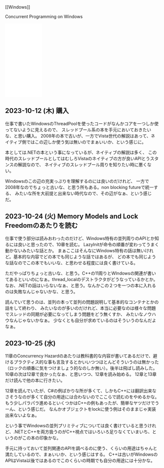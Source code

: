 [[Windows]]

Concurrent Programming on Windows 

<iframe sandbox="allow-popups allow-scripts allow-modals allow-forms allow-same-origin" style="width:120px;height:240px;" marginwidth="0" marginheight="0" scrolling="no" frameborder="0" src="//rcm-fe.amazon-adsystem.com/e/cm?lt1=_blank&bc1=000000&IS2=1&bg1=FFFFFF&fc1=000000&lc1=0000FF&t=karino203-22&language=ja_JP&o=9&p=8&l=as4&m=amazon&f=ifr&ref=as_ss_li_til&asins=B0015DYKI4&linkId=08505da632e1b46a3051e86d49b61fc8"></iframe>

## 2023-10-12 (木) 購入

仕事で書いたWindowsのThreadPoolを使ったコードがなんかコアを一つしか使ってないように見えるので、
スレッドプール系の本を手元においておきたいな、と思い購入。
2008年の本で古いが、一方でVista世代の解説はあって、ネイティブ側ではこの辺しか使う気は無いのでまぁいいか、という感じに。

本としては.NETの本という事になっているが、ネイティブの解説は多く、
この時代のスレッドプールとしてはむしろVistaのネイティブの方が良いAPIとうスタンスの解説なので、
ネイティブのスレッドプール周りを知りたい時に悪くない。

Windowsのこの辺の充実っぷりを理解するのには良いのだけれど、
一方で2008年なのでちょっと古いな、と思う所もある。non blocking futureで統一する、
みたいな所を大前提と出来ない時代なので、その辺がなぁ、という感じだ。

## 2023-10-24 (火) Memory Models and Lock Freedomのあたりを読む

仕事で使う部分は読みおわったのだけど、Windows特有の並列周りのAPIとか知るには良いと思ったので、10章を読む。
LazyInitが命令の順番が変わってうまく動かないみたいな話とか。
まぁここはそんなにWindows特有の話は無いけれど。基本的な内容でどの本でも同じような話ではあるが、
どの本でも同じような話なのでこの本でもいいな、と思わせる程度には良く書けている。

ただやっぱりちょっと古いな、と思う。C++の11周りとWIndowsの関連が書いてあるといいのになぁ。thread_localのデストラクタがどうなっているかとか。
なお、.NETの話はいらないなぁ、と思う。なんかこの２つを一つの本に入れるのは失敗なんじゃないかな、と思う。

読んでいて思うのは、並列の本って並列の問題説明して基本的なコンテナとかの話をして終わり、
みたいなのが多いのだけれど、本当に必要なのは様々な問題でスレッドの同期が必要になってしまう問題をどう無くすか、
みたいなノウハウなんじゃないかなぁ。
少なくとも自分が求めているのはそういうのなんだよなぁ。

## 2023-10-25 (水)

11章のConcurrency Hazardのあたりは教科書的な内容が書いてあるだけで、避けるプラクティス的な事も言及するとかいいつつほとんどそういうのは無かった（ロックの順番に気をつけましょう的なのしか無い）。後半は飛ばし読みした。
10章の次は12章で良かったなぁ、と思いつつ、12章を読み始める。
12章と13章だけ読んで他の本に行きたい。

12章を読んでいたが、C#の例ばかりな所が多くて、しかもC++には翻訳出来なさそうなのが多くて自分の用途には合わないのでここらで読むのをやめるかな。
もう少しパラパラ進めるといくつかはC++の例もあったが、簡単なヤツだけでうーん、という感じだ。
なんかオブジェクトをlockに使う例はそのままじゃ実装出来ないよなぁ。

という事でWindowsの並列プリミティブについては良く書けていると思うけれど、.NETとC++を両方扱うのがC++視点ではいろいろ足りなくていまいち、というのがこの本の印象かな。

手元に持っておいて並列関連のAPIを調べるのに使う、くらいの用途はちゃんと満たしているので、まぁいいか、という感じはする。
C++は古いがWindowsのAPIはVista以後ではあるのでこのくらいの時期でも自分の用途には十分かな。